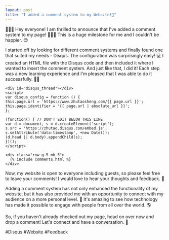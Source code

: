 ```yaml
---
layout: post
title: "I added a comment system to my Website!🚀"
---
```


🎉🎉🎉 Hey everyone! I am thrilled to announce that I've added a comment system to my page! 🚀🚀🚀 This is a huge milestone for me and I couldn't be happier. 😊

I started off by looking for different comment systems and finally found one that suited my needs - Disqus. The configuration was surprisingly easy! 💻 I created an HTML file with the Disqus code and then included it where I wanted to insert the comment system. And just like that, I did it! Each step was a new learning experience and I'm pleased that I was able to do it successfully. 🙌🏼

```
<div id="disqus_thread"></div>
<script>
var disqus_config = function () {
this.page.url = 'https://www.zhutaosheng.com/{{ page.url }}';
this.page.identifier = '{{ page.url | absolute_url }}';
};

(function() { // DON'T EDIT BELOW THIS LINE
var d = document, s = d.createElement('script');
s.src = 'https://zhutao.disqus.com/embed.js';
s.setAttribute('data-timestamp', +new Date());
(d.head || d.body).appendChild(s);
})();
</script>

<div class="row g-5 mb-5">
  {% include comments.html %}
</div>
```

Now, my website is open to everyone including guests, so please feel free to leave your comments! I would love to hear your thoughts and feedback. 🤗

Adding a comment system has not only enhanced the functionality of my website, but it has also provided me with an opportunity to connect with my audience on a more personal level. 💬 It's amazing to see how technology has made it possible to engage with people from all over the world. 🌎

So, if you haven't already checked out my page, head on over now and drop a comment! Let's connect and have a conversation. 🤝

#Disqus #Website #Feedback